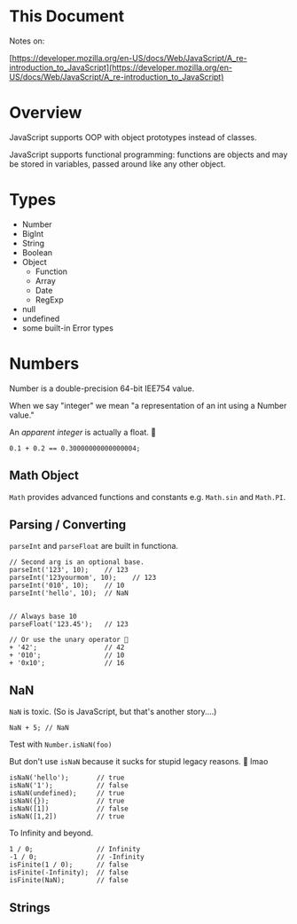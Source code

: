 # This Document

Notes on:

[https://developer.mozilla.org/en-US/docs/Web/JavaScript/A_re-introduction_to_JavaScript](https://developer.mozilla.org/en-US/docs/Web/JavaScript/A_re-introduction_to_JavaScript)

# Overview

JavaScript supports OOP with object prototypes instead of classes.

JavaScript supports functional programming: functions are objects and may be stored in variables, passed around like any other object.

# Types

- Number
- BigInt
- String
- Boolean
- Object
  - Function
  - Array
  - Date
  - RegExp
- null
- undefined
- some built-in Error types

# Numbers

Number is a double-precision 64-bit IEE754 value.

When we say "integer" we mean "a representation of an int using a Number value."

An *apparent integer* is actually a float. 💩

```
0.1 + 0.2 == 0.30000000000000004;
```

## Math Object

`Math` provides advanced functions and constants e.g. `Math.sin` and `Math.PI`.


## Parsing / Converting

`parseInt` and `parseFloat` are built in functiona.

```
// Second arg is an optional base.
parseInt('123', 10);    // 123
parseInt('123yourmom', 10);    // 123
parseInt('010', 10);    // 10
parseInt('hello', 10);  // NaN


// Always base 10
parseFloat('123.45');   // 123

// Or use the unary operator 💩
+ '42';                 // 42
+ '010';                // 10
+ '0x10';               // 16
```

## NaN

`NaN` is toxic. (So is JavaScript, but that's another story....)

```
NaN + 5; // NaN
```

Test with `Number.isNaN(foo)`

But don't use `isNaN` because it sucks for stupid legacy reasons. 💩 lmao

```
isNaN('hello');       // true
isNaN('1');           // false
isNaN(undefined);     // true
isNaN({});            // true
isNaN([1])            // false
isNaN([1,2])          // true
```

To Infinity and beyond.

```
1 / 0;                // Infinity
-1 / 0;               // -Infinity
isFinite(1 / 0);      // false
isFinite(-Infinity);  // false
isFinite(NaN);        // false
```

## Strings



